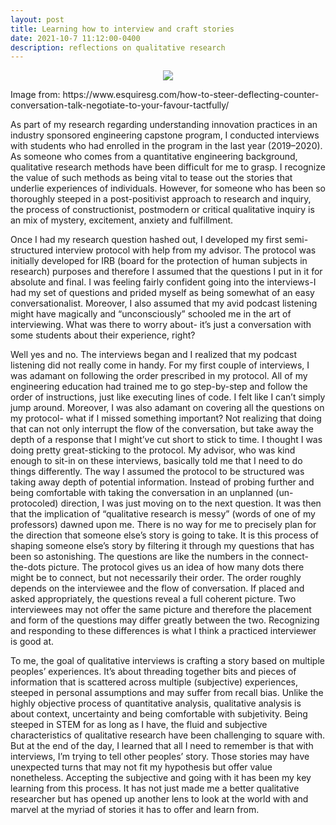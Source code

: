 ```yaml
---
layout: post
title: Learning how to interview and craft stories
date: 2021-10-7 11:12:00-0400
description: reflections on qualitative research
---
```


<p style="text-align:center;"><img src="{{ site.baseurl }}/assets/img/conversation.jpeg"></p>
<div class="caption">
     Image from: https://www.esquiresg.com/how-to-steer-deflecting-counter-conversation-talk-negotiate-to-your-favour-tactfully/
</div>

As part of my research regarding understanding innovation practices in an industry sponsored engineering capstone program, I conducted interviews with students who had enrolled in the program in the last year (2019–2020). As someone who comes from a quantitative engineering background, qualitative research methods have been difficult for me to grasp. I recognize the value of such methods as being vital to tease out the stories that underlie experiences of individuals. However, for someone who has been so thoroughly steeped in a post-positivist approach to research and inquiry, the process of constructionist, postmodern or critical qualitative inquiry is an mix of mystery, excitement, anxiety and fulfillment.

Once I had my research question hashed out, I developed my first semi-structured interview protocol with help from my advisor. The protocol was initially developed for IRB (board for the protection of human subjects in research) purposes and therefore I assumed that the questions I put in it for absolute and final. I was feeling fairly confident going into the interviews-I had my set of questions and prided myself as being somewhat of an easy conversationalist. Moreover, I also assumed that my avid podcast listening might have magically and “unconsciously” schooled me in the art of interviewing. What was there to worry about- it’s just a conversation with some students about their experience, right?

Well yes and no. The interviews began and I realized that my podcast listening did not really come in handy. For my first couple of interviews, I was adamant on following the order prescribed in my protocol. All of my engineering education had trained me to go step-by-step and follow the order of instructions, just like executing lines of code. I felt like I can’t simply jump around. Moreover, I was also adamant on covering all the questions on my protocol- what if I missed something important? Not realizing that doing that can not only interrupt the flow of the conversation, but take away the depth of a response that I might’ve cut short to stick to time. I thought I was doing pretty great-sticking to the protocol. My advisor, who was kind enough to sit-in on these interviews, basically told me that I need to do things differently. The way I assumed the protocol to be structured was taking away depth of potential information. Instead of probing further and being comfortable with taking the conversation in an unplanned (un-protocoled) direction, I was just moving on to the next question. It was then that the implication of “qualitative research is messy” (words of one of my professors) dawned upon me.
There is no way for me to precisely plan for the direction that someone else’s story is going to take. It is this process of shaping someone else’s story by filtering it through my questions that has been so astonishing. The questions are like the numbers in the connect-the-dots picture. The protocol gives us an idea of how many dots there might be to connect, but not necessarily their order. The order roughly depends on the interviewee and the flow of conversation. If placed and asked appropriately, the questions reveal a full coherent picture. Two interviewees may not offer the same picture and therefore the placement and form of the questions may differ greatly between the two. Recognizing and responding to these differences is what I think a practiced interviewer is good at.


To me, the goal of qualitative interviews is crafting a story based on multiple peoples’ experiences. It’s about threading together bits and pieces of information that is scattered across multiple (subjective) experiences, steeped in personal assumptions and may suffer from recall bias. Unlike the highly objective process of quantitative analysis, qualitative analysis is about context, uncertainty and being comfortable with subjetivity. Being steeped in STEM for as long as I have, the fluid and subjective characteristics of qualitative research have been challenging to square with. But at the end of the day, I learned that all I need to remember is that with interviews, I’m trying to tell other peoples’ story. Those stories may have unexpected turns that may not fit my hypothesis but offer value nonetheless. Accepting the subjective and going with it has been my key learning from this process. It has not just made me a better qualitative researcher but has opened up another lens to look at the world with and marvel at the myriad of stories it has to offer and learn from.
